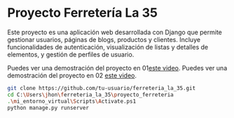 # Proyecto Ferretería La 35

Este proyecto es una aplicación web desarrollada con Django que permite gestionar usuarios, páginas de blogs, productos y clientes. Incluye funcionalidades de autenticación, visualización de listas y detalles de elementos, y gestión de perfiles de usuario.



Puedes ver una demostración del proyecto en 01[este video](https://youtu.be/KawVUHdJvyg).
Puedes ver una demostración del proyecto en 02 [este video](https://youtu.be/ZPhO55G69AI).



```bash
git clone https://github.com/tu-usuario/ferreteria_la_35.git
cd C:\Users\jhon\ferreteria_la_35\proyecto_ferreteria
.\mi_entorno_virtual\Scripts\Activate.ps1
python manage.py runserver



